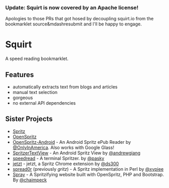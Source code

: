 ### Update: Squirt is now covered by an Apache license! 

Apologies to those PRs that got hosed by decoupling squirt.io from the bookmarklet source&mdashresubmit and I'll be happy to engage. 

# Squirt

A speed reading bookmarklet.

## Features

- automatically extracts text from blogs and articles
- manual text selection
- gorgeous
- no external API dependencies


## Sister Projects

* [Spritz](http://www.spritzinc.com/)
* [OpenSpritz](https://github.com/Miserlou/OpenSpritz)
* [OpenSpritz-Android](https://github.com/OnlyInAmerica/OpenSpritz-Android) - An Android Spritz ePub Reader by [@OnlyInAmerica](https://github.com/OnlyInAmerica). Also works with Google Glass!
* [SpritzerTextView](https://github.com/andrewgiang/SpritzerTextView) - An Android Spritz View by [@andrewgiang](https://github.com/andrewgiang)
* [speedread](https://github.com/pasky/speedread) - A terminal Spritzer. by [@pasky](https://github.com/pasky)
* [jetzt](https://github.com/ds300/jetzt) - jetzt, a Spritz Chrome extension by [@ds300](https://github.com/ds300)
* [spread0r](https://github.com/xypiie/spread0r) (previously _gritz_) - A Spritz implementation in Perl by [@xypiee](https://github.com/xypiie/)
* [Spray](https://github.com/chaimpeck/spray) - A Spritzifying website built with OpenSpritz, PHP and Bootstrap. By [@chaimpeck](https://github.com/chaimpeck/)

